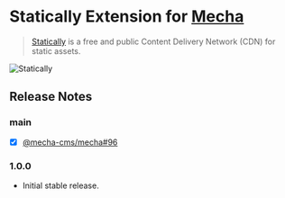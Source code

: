 Statically Extension for [Mecha](https://github.com/mecha-cms/mecha)
====================================================================

> [Statically](https://statically.io) is a free and public Content Delivery Network (CDN) for static assets.

![Statically](https://user-images.githubusercontent.com/1669261/127967023-e75a6e67-e943-46af-be59-d6e6d4e75667.png)

Release Notes
-------------

### main

 - [x] [@mecha-cms/mecha#96](https://github.com/mecha-cms/mecha/issues/96)

### 1.0.0

 - Initial stable release.
